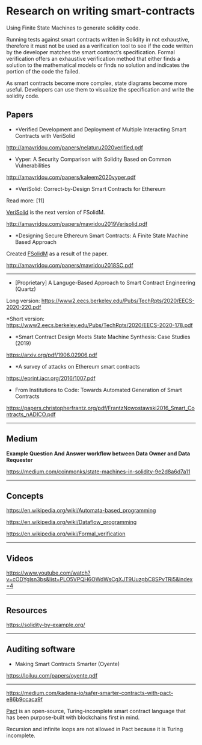 # Research on writing smart-contracts

Using Finite State Machines to generate solidity code.

Running tests against smart contracts written in Solidity in not exhaustive, therefore it must not be used as a verification tool to see if the code written by the developer matches the smart contract’s specification. Formal verification offers an exhaustive verification method that either finds a solution to the mathematical models or finds no solution and indicates the portion of the code the failed.

As smart contracts become more complex, state diagrams become more useful. Developers can use them to visualize the specification and write the solidity code.

## Papers

- *Verified Development and Deployment of Multiple Interacting Smart Contracts with VeriSolid

http://amavridou.com/papers/nelaturu2020verified.pdf

- Vyper: A Security Comparison with Solidity Based on Common Vulnerabilities

http://amavridou.com/papers/kaleem2020vyper.pdf

- *VeriSolid: Correct-by-Design Smart Contracts for Ethereum

Read more: [11]

[VeriSolid](https://github.com/anmavrid/smart-contracts) is the next version of FSolidM.

http://amavridou.com/papers/mavridou2019Verisolid.pdf

- *Designing Secure Ethereum Smart Contracts: A Finite State Machine Based Approach

Created [FSolidM](https://github.com/anmavrid/smart-contracts) as a result of the paper.

http://amavridou.com/papers/mavridou2018SC.pdf

---

- [Proprietary] A Languge-Based Approach to Smart Contract Engineering (Quartz)

Long version: https://www2.eecs.berkeley.edu/Pubs/TechRpts/2020/EECS-2020-220.pdf

*Short version: https://www2.eecs.berkeley.edu/Pubs/TechRpts/2020/EECS-2020-178.pdf

- *Smart Contract Design Meets State Machine Synthesis: Case Studies (2019)

https://arxiv.org/pdf/1906.02906.pdf

- *A survey of attacks on Ethereum smart contracts

https://eprint.iacr.org/2016/1007.pdf

- From Institutions to Code: Towards Automated Generation of Smart Contracts

https://papers.christopherfrantz.org/pdf/FrantzNowostawski2016_Smart_Contracts_nADICO.pdf

---

## Medium

**Example Question And Answer workflow between Data Owner and Data Requester**

https://medium.com/coinmonks/state-machines-in-solidity-9e2d8a6d7a11

---

## Concepts

https://en.wikipedia.org/wiki/Automata-based_programming

https://en.wikipedia.org/wiki/Dataflow_programming

https://en.wikipedia.org/wiki/Formal_verification

---

## Videos

https://www.youtube.com/watch?v=cODYglsn3bs&list=PLO5VPQH6OWdWsCgXJT9UuzgbC8SPvTRi5&index=4

---

## Resources

https://solidity-by-example.org/

---

## Auditing software

- Making Smart Contracts Smarter (Oyente)

https://loiluu.com/papers/oyente.pdf


---

https://medium.com/kadena-io/safer-smarter-contracts-with-pact-e86b9ccaca9f

[Pact](https://github.com/kadena-io/pact) is an open-source, Turing-incomplete smart contract language that has been purpose-built with blockchains first in mind.

Recursion and infinite loops are not allowed in Pact because it is Turing incomplete.